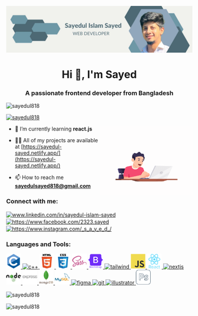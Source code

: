![logo](https://github.com/sayedul818/sayedul818/blob/main/cover%20image.jpg)
<h1 align="center">Hi 👋, I'm Sayed</h1>
<h3 align="center">A passionate frontend developer from Bangladesh</h3>

<p align="left"> <img src="https://komarev.com/ghpvc/?username=sayedul818&label=Profile%20views&color=0e75b6&style=flat" alt="sayedul818" /> </p>

<p align="left"> <a href="https://github.com/ryo-ma/github-profile-trophy"><img src="https://github-profile-trophy.vercel.app/?username=sayedul818" alt="sayedul818" /></a> </p>

<img align="right" src="img.gif" alt="coading" width="250">


- 🌱 I’m currently learning **react.js**

- 👨‍💻 All of my projects are available at [https://sayedul-sayed.netlify.app/](https://sayedul-sayed.netlify.app/)

- 📫 How to reach me **sayedulsayed818@gmail.com**

<h3 align="left">Connect with me:</h3>
<p align="left">
    <a href="https://www.linkedin.com/in/sayedul-islam-sayed" target="blank"><img align="center" src="https://raw.githubusercontent.com/rahuldkjain/github-profile-readme-generator/master/src/images/icons/Social/linked-in-alt.svg" alt="www.linkedin.com/in/sayedul-islam-sayed" height="30" width="40" /></a>
    <a href="https://www.facebook.com/2323.sayed" target="blank"><img align="center" src="https://raw.githubusercontent.com/rahuldkjain/github-profile-readme-generator/master/src/images/icons/Social/facebook.svg" alt="https://www.facebook.com/2323.sayed" height="30" width="40" /></a>
    <a href="https://www.instagram.com/_s_a_y_e_d_/" target="blank"><img align="center" src="https://raw.githubusercontent.com/rahuldkjain/github-profile-readme-generator/master/src/images/icons/Social/instagram.svg" alt="https://www.instagram.com/_s_a_y_e_d_/" height="30" width="40" /></a>
</p>

<h3 align="left">Languages and Tools:</h3>
<p align="left"> 
    <a href="https://www.cprogramming.com/" target="_blank" rel="noreferrer"> <img  src="https://raw.githubusercontent.com/devicons/devicon/master/icons/c/c-original.svg" alt="c" width="40" height="40"/> 
    </a>
         <a href="https://www.w3schools.com/cpp/default.asp" target="_blank" rel="noreferrer"> <img src="https://webforpc.com/wp-content/uploads/2018/03/c-plus-plus-program-logo-image.png" alt="c++" width="40" height="40"/> 
    </a>
     </a>
         <a href="https://w7.pngwing.com/pngs/405/878/png-transparent-java-logo-java-runtime-environment-computer-icons-java-platform-standard-edition-java-miscellaneous-text-logo.png" alt="java" width="40" height="40"/> 
    </a>
    <a href="https://www.w3.org/html/" target="_blank" rel="noreferrer"> <img src="https://raw.githubusercontent.com/devicons/devicon/master/icons/html5/html5-original-wordmark.svg" alt="html5" width="40" height="40"/> 
    </a> 
</a> 
<a href="https://www.w3schools.com/css/" target="_blank" rel="noreferrer"> <img src="https://raw.githubusercontent.com/devicons/devicon/master/icons/css3/css3-original-wordmark.svg" alt="css3" width="40" height="40"/>
</a>
<a href="https://sass-lang.com" target="_blank" rel="noreferrer"> <img src="https://raw.githubusercontent.com/devicons/devicon/master/icons/sass/sass-original.svg" alt="sass" width="40" height="40"/>
</a>
<a href="https://getbootstrap.com" target="_blank" rel="noreferrer"> <img src="https://raw.githubusercontent.com/devicons/devicon/master/icons/bootstrap/bootstrap-plain-wordmark.svg" alt="bootstrap" width="40" height="40"/>
</a>
    <a href="https://tailwindcss.com/" target="_blank" rel="noreferrer"> <img src="https://www.vectorlogo.zone/logos/tailwindcss/tailwindcss-icon.svg" alt="tailwind" width="40" height="40"/>
    </a> 
    <a href="https://developer.mozilla.org/en-US/docs/Web/JavaScript" target="_blank" rel="noreferrer"> <img src="https://raw.githubusercontent.com/devicons/devicon/master/icons/javascript/javascript-original.svg" alt="javascript" width="40" height="40"/>
    </a> 
    <a href="https://reactjs.org/" target="_blank" rel="noreferrer"> <img src="https://raw.githubusercontent.com/devicons/devicon/master/icons/react/react-original-wordmark.svg" alt="react" width="40" height="40"/> 
    </a>
    <a href="https://nextjs.org/" target="_blank" rel="noreferrer"> <img src="https://cdn.worldvectorlogo.com/logos/nextjs-2.svg" alt="nextjs" width="40" height="40"/>
   </a>
    <a href="https://nodejs.org" target="_blank" rel="noreferrer"> <img src="https://raw.githubusercontent.com/devicons/devicon/master/icons/nodejs/nodejs-original-wordmark.svg" alt="nodejs" width="40" height="40"/> 
  </a>
    <a href="https://expressjs.com" target="_blank" rel="noreferrer"> <img src="https://raw.githubusercontent.com/devicons/devicon/master/icons/express/express-original-wordmark.svg" alt="express" width="40" height="40"/>
    </a>
    <a href="https://www.mongodb.com/" target="_blank" rel="noreferrer"> <img src="https://raw.githubusercontent.com/devicons/devicon/master/icons/mongodb/mongodb-original-wordmark.svg" alt="mongodb" width="40" height="40"/> 
   </a> 
   <a href="https://www.mysql.com/" target="_blank" rel="noreferrer"> <img src="https://raw.githubusercontent.com/devicons/devicon/master/icons/mysql/mysql-original-wordmark.svg" alt="mysql" width="40" height="40"/>
    </a>
    <a href="https://www.figma.com/" target="_blank" rel="noreferrer"> <img src="https://www.vectorlogo.zone/logos/figma/figma-icon.svg" alt="figma" width="40" height="40"/>
    </a>
    <a href="https://git-scm.com/" target="_blank" rel="noreferrer"> <img src="https://www.vectorlogo.zone/logos/git-scm/git-scm-icon.svg" alt="git" width="40" height="40"/>
    <a href="https://www.adobe.com/in/products/illustrator.html" target="_blank" rel="noreferrer"> <img src="https://www.vectorlogo.zone/logos/adobe_illustrator/adobe_illustrator-icon.svg" alt="illustrator" width="40" height="40"/> 
    </a>
     <a href="https://www.photoshop.com/en" target="_blank" rel="noreferrer"> <img src="https://raw.githubusercontent.com/devicons/devicon/master/icons/photoshop/photoshop-line.svg" alt="photoshop" width="40" height="40"/>
     </a>
    </p>

<p><img align="center" src="https://github-readme-stats.vercel.app/api/top-langs?username=sayedul818&show_icons=true&locale=en&layout=compact" alt="sayedul818" />
    </p>
    
<p><img align="center" src="https://github-readme-streak-stats.herokuapp.com/?user=sayedul818&" alt="sayedul818" />
    </p>
    
